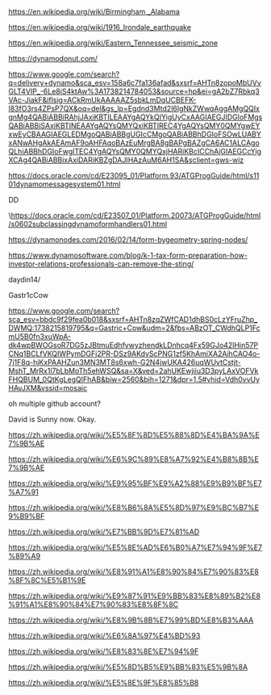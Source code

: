 https://en.wikipedia.org/wiki/Birmingham,_Alabama

https://en.wikipedia.org/wiki/1916_Irondale_earthquake

https://en.wikipedia.org/wiki/Eastern_Tennessee_seismic_zone

https://dynamodonut.com/


https://www.google.com/search?q=delivery+dynamo&sca_esv=158a6c7fa136afad&sxsrf=AHTn8zopoMbUVvGLT4VIP_-6Le8iS4ktAw%3A1738214784053&source=hp&ei=gA2bZ7Rbkq3VAc-JiakF&iflsig=ACkRmUkAAAAAZ5sbkLmDqUCBEFK-l83fO3rs4ZPsP7QX&oq=del&gs_lp=Egdnd3Mtd2l6IgNkZWwqAggAMgQQIxgnMg4QABiABBiRAhjJAxiKBTILEAAYgAQYkQIYigUyCxAAGIAEGJIDGIoFMgsQABiABBiSAxiKBTINEAAYgAQYsQMYQxiKBTIREC4YgAQYsQMY0QMYgwEYxwEyCBAAGIAEGLEDMgoQABiABBgUGIcCMgoQABiABBhDGIoFSOwLUABYxANwAHgAkAEAmAF9oAHFAqoBAzEuMrgBA8gBAPgBAZgCA6AC1ALCAgoQLhiABBhDGIoFwgITEC4YgAQYsQMY0QMYQxjHARiKBcICChAjGIAEGCcYigXCAg4QABiABBixAxiDARiKBZgDAJIHAzAuM6AH1SA&sclient=gws-wiz

https://docs.oracle.com/cd/E23095_01/Platform.93/ATGProgGuide/html/s1101dynamomessagesystem01.html

DD

\https://docs.oracle.com/cd/E23507_01/Platform.20073/ATGProgGuide/html/s0602subclassingdynamoformhandlers01.html

https://dynamonodes.com/2016/02/14/form-bygeometry-spring-nodes/

https://www.dynamosoftware.com/blog/k-1-tax-form-preparation-how-investor-relations-professionals-can-remove-the-sting/

 daydin14/

 Gastr1cCow

 https://www.google.com/search?sca_esv=bbdc9f29fea0b018&sxsrf=AHTn8zqZWfCAD1dhBS0cLzYFruZhp_DWMQ:1738215819795&q=Gastric+Cow&udm=2&fbs=ABzOT_CWdhQLP1FcmU5B0fn3xuWpA-dk4wpBWOGsoR7DG5zJBtmuEdhfywyzhendkLDnhcq4Fx59GJo42IHin57PCNq1BCLfVKQIWPymDGFj2PR-DSz9AKdvScPNG1zf5KhAmiXA2AihCAO4o-7j1F8q-hjKxPAAHZun3MN3MT8s6xwh-G2N4jwUKA426uqWUvtCstjt-MshT_MrRx1l7bLbMoTh5ehWSQ&sa=X&ved=2ahUKEwjiiu3D3pyLAxVOFVkFHQBUM_0QtKgLegQIFhAB&biw=2560&bih=1271&dpr=1.5#vhid=Vdh0vvUyHAvJXM&vssid=mosaic

 
oh multiple github account?

David is Sunny now. Okay.

https://zh.wikipedia.org/wiki/%E5%8F%8D%E5%88%8D%E4%BA%9A%E7%9B%AE

https://zh.wikipedia.org/wiki/%E6%9C%89%E8%A7%92%E4%B8%8B%E7%9B%AE

https://zh.wikipedia.org/wiki/%E9%95%BF%E9%A2%88%E9%B9%BF%E7%A7%91

https://zh.wikipedia.org/wiki/%E8%B6%8A%E5%8D%97%E9%BC%B7%E9%B9%BF

https://zh.wikipedia.org/wiki/%E7%BB%9D%E7%81%AD

https://zh.wikipedia.org/wiki/%E5%8E%AD%E6%B0%A7%E7%94%9F%E7%89%A9

https://zh.wikipedia.org/wiki/%E8%91%A1%E8%90%84%E7%90%83%E8%8F%8C%E5%B1%9E

https://zh.wikipedia.org/wiki/%E9%87%91%E9%BB%83%E8%89%B2%E8%91%A1%E8%90%84%E7%90%83%E8%8F%8C

https://zh.wikipedia.org/wiki/%E8%9B%8B%E7%99%BD%E8%B3%AAA

https://zh.wikipedia.org/wiki/%E6%8A%97%E4%BD%93

https://zh.wikipedia.org/wiki/%E8%83%8E%E7%94%9F

https://zh.wikipedia.org/wiki/%E5%8D%B5%E9%BB%83%E5%9B%8A

https://zh.wikipedia.org/wiki/%E5%8E%9F%E8%85%B8


